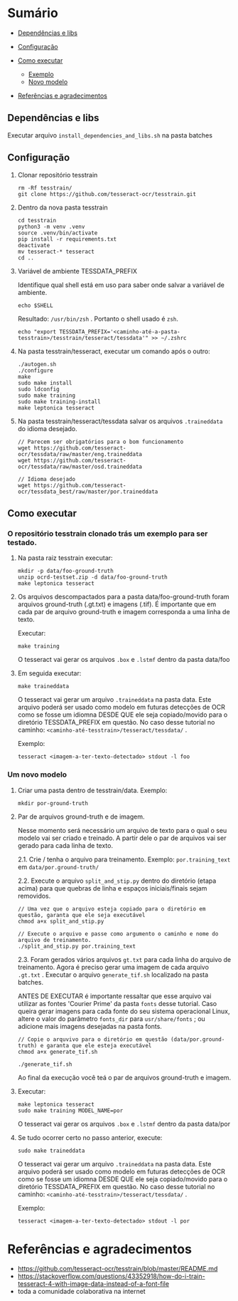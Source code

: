 # Sumário
- [Dependências e libs](#dependências-e-libs)
- [Configuração](#configuração)
- [Como executar](#como-executar)
    
    * [Exemplo](#o-repositório-tesstrain-clonado-trás-um-exemplo-para-ser-testado.)
    * [Novo modelo](#um-novo-modelo)
- [Referências e agradecimentos](#referências-e-agradecimentos)

## Dependências e libs

Executar arquivo `install_dependencies_and_libs.sh` na pasta batches

## Configuração
 1) Clonar repositório tesstrain

    ```
    rm -Rf tesstrain/
    git clone https://github.com/tesseract-ocr/tesstrain.git
    ```
2) Dentro da nova pasta tesstrain

    ```
    cd tesstrain
    python3 -m venv .venv 
    source .venv/bin/activate
    pip install -r requirements.txt
    deactivate
    mv tesseract-* tesseract
    cd ..
    ```

3) Variável de ambiente TESSDATA_PREFIX
    
    Identifique qual shell está em uso para saber onde salvar a variável de ambiente.
    ```
    echo $SHELL
    ```
    Resultado: `/usr/bin/zsh` . Portanto o shell usado é `zsh`.

    ```
    echo "export TESSDATA_PREFIX='<caminho-até-a-pasta-tesstrain>/tesstrain/tesseract/tessdata'" >> ~/.zshrc
    ```
4) Na pasta tesstrain/tesseract, executar um comando após o outro:

    ```
    ./autogen.sh
    ./configure
    make
    sudo make install
    sudo ldconfig
    sudo make training
    sudo make training-install
    make leptonica tesseract
    ```

5) Na pasta tesstrain/tesseract/tessdata salvar os arquivos `.traineddata` do idioma desejado.

    ```
    // Parecem ser obrigatórios para o bom funcionamento
    wget https://github.com/tesseract-ocr/tessdata/raw/master/eng.traineddata
    wget https://github.com/tesseract-ocr/tessdata/raw/master/osd.traineddata

    // Idioma desejado
    wget https://github.com/tesseract-ocr/tessdata_best/raw/master/por.traineddata
    ```

## Como executar 

### O repositório tesstrain clonado trás um exemplo para ser testado.

1) Na pasta raiz tesstrain executar:

    ```
    mkdir -p data/foo-ground-truth
    unzip ocrd-testset.zip -d data/foo-ground-truth
    make leptonica tesseract
    ```

2) Os arquivos descompactados para a pasta data/foo-ground-truth foram arquivos ground-truth (.gt.txt) e imagens (.tif). É importante que em cada par de arquivo ground-truth e imagem corresponda a uma linha de texto.

    Executar:

    ```
    make training 
    ```
    O tesseract vai gerar os arquivos `.box` e `.lstmf` dentro da pasta data/foo

3) Em seguida executar:

    ```
    make traineddata
    ```
    O tesseract vai gerar um arquivo `.traineddata` na pasta data. Este arquivo poderá ser usado como modelo em futuras detecções de OCR como se fosse um idiomna DESDE QUE ele seja copiado/movido para o diretório TESSDATA_PREFIX em questão. No caso desse tutorial no caminho: `<caminho-até-tesstrain>/tesseract/tessdata/` .

    Exemplo:

    ```
    tesseract <imagem-a-ter-texto-detectado> stdout -l foo
    ```

### Um novo modelo

1) Criar uma pasta dentro de tesstrain/data. Exemplo:

    ```
    mkdir por-ground-truth
    ```

2) Par de arquivos ground-truth e de imagem.

    Nesse momento será necessário um arquivo de texto para o qual o seu modelo vai ser criado e treinado. A partir dele o par de arquivos vai ser gerado para cada linha de texto.

    2.1. Crie / tenha o arquivo para treinamento. Exemplo: `por.training_text` em `data/por.ground-truth/`

    2.2. Execute o arquivo `split_and_stip.py` dentro do diretório (etapa acima) para que quebras de linha e espaços iniciais/finais sejam removidos.

    ```
    // Uma vez que o arquivo esteja copiado para o diretório em questão, garanta que ele seja executável
    chmod a+x split_and_stip.py

    // Execute o arquivo e passe como argumento o caminho e nome do arquivo de treinamento.
    ./split_and_stip.py por.training_text
    ```

    2.3. Foram gerados vários arquivos `gt.txt` para cada linha do arquivo de treinamento. Agora é preciso gerar uma imagem de cada arquivo `.gt.txt` . Executar o arquivo `generate_tif.sh` localizado na pasta batches.

    ANTES DE EXECUTAR é importante ressaltar que esse arquivo vai utilizar as fontes 'Courier Prime' da pasta `fonts` desse tutorial. Caso queira gerar imagens para cada fonte do seu sistema operacional Linux, altere o valor do parâmetro `fonts_dir` para `usr/share/fonts` ; ou adicione mais imagens desejadas na pasta fonts.

    ```
    // Copie o arquvivo para o diretório em questão (data/por.ground-truth) e garanta que ele esteja executável
    chmod a+x generate_tif.sh

    ./generate_tif.sh
    ```

    Ao final da execução você teá o par de arquivos ground-truth e imagem.

3) Executar:

    ```
    make leptonica tesseract
    sudo make training MODEL_NAME=por
    ```
    O tesseract vai gerar os arquivos `.box` e `.lstmf` dentro da pasta data/por

4) Se tudo ocorrer certo no passo anterior, execute:

    ```
    sudo make traineddata
    ```

    O tesseract vai gerar um arquivo `.traineddata` na pasta data. Este arquivo poderá ser usado como modelo em futuras detecções de OCR como se fosse um idiomna DESDE QUE ele seja copiado/movido para o diretório TESSDATA_PREFIX em questão. No caso desse tutorial no caminho: `<caminho-até-tesstrain>/tesseract/tessdata/` .

    Exemplo:

    ```
    tesseract <imagem-a-ter-texto-detectado> stdout -l por
    ```

# Referências e agradecimentos
- https://github.com/tesseract-ocr/tesstrain/blob/master/README.md
- https://stackoverflow.com/questions/43352918/how-do-i-train-tesseract-4-with-image-data-instead-of-a-font-file
- toda a comunidade colaborativa na internet